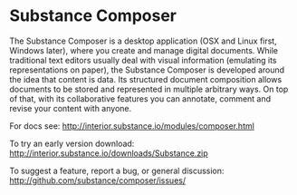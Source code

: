 # Substance Composer

The Substance Composer is a desktop application (OSX and Linux first, Windows later), where you create and manage digital documents. While traditional text editors usually deal with visual information (emulating its representations on paper), the Substance Composer is developed around the idea that content is data. Its structured document composition allows documents to be stored and represented in multiple arbitrary ways. On top of that, with its collaborative features you can annotate, comment and revise your content with anyone.

For docs see: http://interior.substance.io/modules/composer.html

To try an early version download: http://interior.substance.io/downloads/Substance.zip

To suggest a feature, report a bug, or general discussion: http://github.com/substance/composer/issues/
